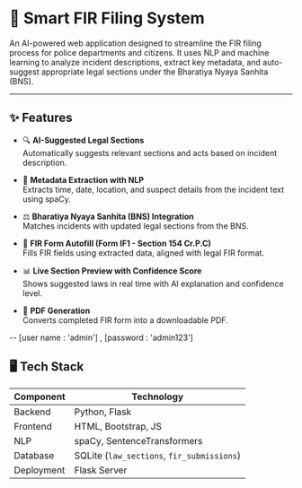 # 🚓 Smart FIR Filing System

An AI-powered web application designed to streamline the FIR filing process for police departments and citizens. It uses NLP and machine learning to analyze incident descriptions, extract key metadata, and auto-suggest appropriate legal sections under the Bharatiya Nyaya Sanhita (BNS).

---

## ✨ Features

- 🔍 **AI-Suggested Legal Sections**  
  Automatically suggests relevant sections and acts based on incident description.

- 🧠 **Metadata Extraction with NLP**  
  Extracts time, date, location, and suspect details from the incident text using spaCy.

- ⚖️ **Bharatiya Nyaya Sanhita (BNS) Integration**  
  Matches incidents with updated legal sections from the BNS.

- 🧾 **FIR Form Autofill (Form IF1 - Section 154 Cr.P.C)**  
  Fills FIR fields using extracted data, aligned with legal FIR format.

- 📊 **Live Section Preview with Confidence Score**  
  Shows suggested laws in real time with AI explanation and confidence level.

- 📄 **PDF Generation**  
  Converts completed FIR form into a downloadable PDF.

--
[user name : 'admin'] , 
[password : 'admin123']


## 🖥️ Tech Stack

| Component      | Technology                |
|----------------|---------------------------|
| Backend        | Python, Flask             |
| Frontend       | HTML, Bootstrap, JS       |
| NLP            | spaCy, SentenceTransformers |
| Database       | SQLite (`law_sections`, `fir_submissions`) |
| Deployment     | Flask Server              |

